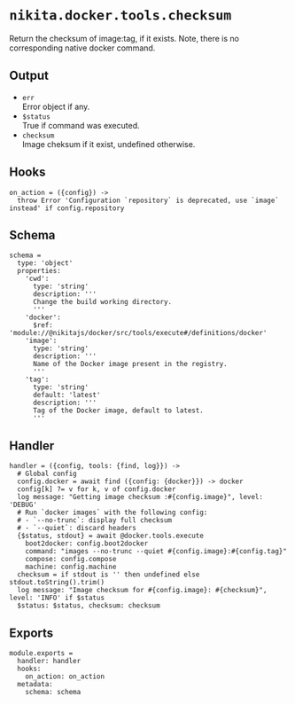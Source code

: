 
# `nikita.docker.tools.checksum`

Return the checksum of image:tag, if it exists. Note, there is no corresponding
native docker command.

## Output

* `err`   
  Error object if any.
* `$status`   
  True if command was executed.
* `checksum`   
  Image cheksum if it exist, undefined otherwise.

## Hooks

    on_action = ({config}) ->
      throw Error 'Configuration `repository` is deprecated, use `image` instead' if config.repository

## Schema

    schema =
      type: 'object'
      properties:
        'cwd':
          type: 'string'
          description: '''
          Change the build working directory.
          '''
        'docker':
          $ref: 'module://@nikitajs/docker/src/tools/execute#/definitions/docker'
        'image':
          type: 'string'
          description: '''
          Name of the Docker image present in the registry.
          '''
        'tag':
          type: 'string'
          default: 'latest'
          description: '''
          Tag of the Docker image, default to latest.
          '''

## Handler

    handler = ({config, tools: {find, log}}) ->
      # Global config
      config.docker = await find ({config: {docker}}) -> docker
      config[k] ?= v for k, v of config.docker
      log message: "Getting image checksum :#{config.image}", level: 'DEBUG'
      # Run `docker images` with the following config:
      # - `--no-trunc`: display full checksum
      # - `--quiet`: discard headers
      {$status, stdout} = await @docker.tools.execute
        boot2docker: config.boot2docker
        command: "images --no-trunc --quiet #{config.image}:#{config.tag}"
        compose: config.compose
        machine: config.machine
      checksum = if stdout is '' then undefined else stdout.toString().trim()
      log message: "Image checksum for #{config.image}: #{checksum}", level: 'INFO' if $status
      $status: $status, checksum: checksum

## Exports

    module.exports =
      handler: handler
      hooks:
        on_action: on_action
      metadata:
        schema: schema
